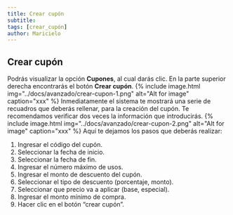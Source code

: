 ```yaml
---
title: Crear cupón
subtitle: 
tags: [crear_cupón]
author: Maricielo
---
```


## Crear cupón 
Podrás visualizar la opción **Cupones**, al cual darás clic. 
En la parte superior derecha encontrarás el botón **Crear cupón**.
{% include image.html img="../docs/avanzado/crear-cupon-1.png" alt="Alt for image" caption="xxx" %}
Inmediatamente el sistema te mostrará una serie de recuadros que deberás rellenar, para la creación del cupón. Te recomendamos verificar dos veces la información que introducirás.
{% include image.html img="../docs/avanzado/crear-cupon-2.png" alt="Alt for image" caption="xxx" %}
Aquí te dejamos los pasos que deberás realizar:
1. Ingresar el código del cupón.
2. Seleccionar la fecha de inicio.
3. Seleccionar la fecha de fin.
4. Ingresar el número máximo de usos.
5. Ingresar el monto de descuento del cupón. 
6. Seleccionar el tipo de descuento (porcentaje, monto).
7. Seleccionar que precio va a aplicar (base, especial).
8. Ingresar el monto mínimo de compra.
9. Hacer clic en el botón “crear cupón”.
